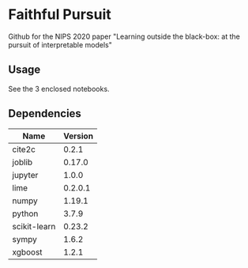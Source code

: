# Faithful Pursuit

 Github for the NIPS 2020 paper "Learning outside the black-box: at the pursuit of interpretable models"
 
## Usage

 See the 3 enclosed notebooks.

## Dependencies

| Name     	| Version  	|
|---	|---	|
| cite2c | 0.2.1 |
| joblib | 0.17.0 |
| jupyter | 1.0.0 |
| lime | 0.2.0.1 |
| numpy | 1.19.1 |
| python | 3.7.9 |
| scikit-learn | 0.23.2 |
| sympy | 1.6.2 |
| xgboost | 1.2.1 |


